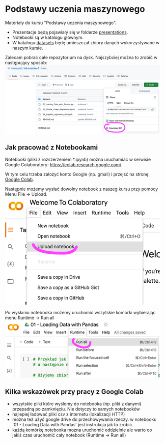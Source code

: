 # Podstawy uczenia maszynowego

Materiały do kursu "Podstawy uczenia maszynowego".

- Prezentacje będą pojawiały się w folderze [presentations](presentations).
- Notebooki są w katalogu głównym.
- W katalogu [datasets](datasets) będę umieszczał zbiory danych wykorzystywane w naszym kursie.


Zalecam pobrać całe repozytorium na dysk. Najszybciej można to zrobić w następujący sposób:
![Jak szybko pobrać to repozytorium](docs/download.png)


## Jak pracować z Notebookami

Notebooki (pliki z rozszerzeniem *.ipynb) można uruchamiać w serwisie Google Colaboratory: https://colab.research.google.com/ 

W tym celu trzeba założyć konto Google (np. gmail) i przejść na stronę [Google Colab](https://colab.research.google.com/).

Następnie możemy wysłać dowolny notebook z naszeg kursu przy pomocy Menu File -> Upload. ![Upload notebooków](docs/upload.png)

Po wysłaniu notebooka możemy uruchomić wszytskie komórki wybierając menu Runtime -> Run all ![Uruchomienie notebooków](docs/run-all.png)

## Kilka wskazówek przy pracy z Google Colab

- wszytskie pliki które wyślemy do notebooka (np. pliki z danymi) przepadną po zamknięciu. Nie dotyczy to samych notebooków
- najlepiej ładować pliki csv z internetu (lokalizacji HTTP)
- można też użyć google drive do przechowywania rzeczy. w notebooku '01 - Loading Data with Pandas' jest instrukcja jak to zrobić.
- każdą komórkę notebooka można uruchomić oddzielnie ale warto co jakiś czas uruchomić cały notebook (Runtime -> Run all)